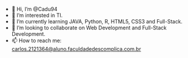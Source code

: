 - 👋 Hi, I’m @Cadu94
- 👀 I’m interested in TI.
- 🌱 I’m currently learning JAVA, Python, R, HTML5, CSS3 and Full-Stack.
- 💞️ I’m looking to collaborate on Web Development and Full-Stack Development.
- 📫 How to reach me: carlos.2121364@aluno.faculdadedescomplica.com.br

<!---
Cadu94/Cadu94 is a ✨ special ✨ repository because its `README.md` (this file) appears on your GitHub profile.
You can click the Preview link to take a look at your changes.
--->
